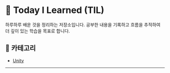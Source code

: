 # 📝 Today I Learned (TIL)

하루하루 배운 것을 정리하는 저장소입니다.
공부한 내용을 기록하고 흐름을 추적하여 더 깊이 있는 학습을 목표로 합니다.

## 📁 카테고리

- [Unity](./Unity)


---

